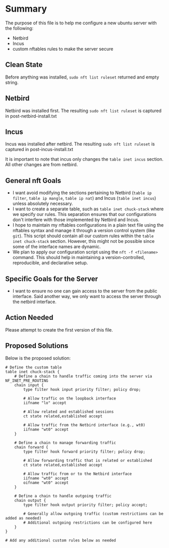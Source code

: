 # Summary

The purpose of this file is to help me configure a new ubuntu server with the following:
- Netbird
- Incus
- custom nftables rules to make the server secure

## Clean State

Before anything was installed, `sudo nft list ruleset` returned and empty string.

## Netbird

Netbird was installed first. The resulting `sudo nft list ruleset` is captured in post-netbird-install.txt

## Incus

Incus was installed after netbird. The resulting `sudo nft list ruleset` is captured in post-incus-install.txt

It is important to note that incus only changes the `table inet incus` section. All other changes are from netbird.

## General nft Goals

- I want avoid modifying the sections pertaining to Netbird (`table ip filter`, `table ip mangle`, `table ip nat`) and Incus (`table inet incus`) unless absolutely necessary.
- I want to create a separate table, such as `table inet chuck-stack` where we specify our rules. This separation ensures that our configurations don't interfere with those implemented by Netbird and Incus.
- I hope to maintain my nftables configurations in a plain text file using the nftables syntax and manage it through a version control system (like `git`). This script should contain all our custom rules within the `table inet chuck-stack` section. However, this might not be possible since some of the interface names are dynamic.
- We plan to apply our configuration script using the `nft -f <filename>` command. This should help in maintaining a version-controlled, reproducible, and declarative setup.

## Specific Goals for the Server

- I want to ensure no one can gain access to the server from the public interface. Said another way, we only want to access the server through the netbird interface.

## Action Needed

Please attempt to create the first version of this file.

## Proposed Solutions

Below is the proposed solution:

```nft
# Define the custom table
table inet chuck-stack {
    # Define a chain to handle traffic coming into the server via NF_INET_PRE_ROUTING
    chain input {
        type filter hook input priority filter; policy drop;

        # Allow traffic on the loopback interface
        iifname "lo" accept

        # Allow related and established sessions
        ct state related,established accept

        # Allow traffic from the Netbird interface (e.g., wt0)
        iifname "wt0" accept
    }

    # Define a chain to manage forwarding traffic
    chain forward {
        type filter hook forward priority filter; policy drop;

        # Allow forwarding traffic that is related or established
        ct state related,established accept

        # Allow traffic from or to the Netbird interface
        iifname "wt0" accept
        oifname "wt0" accept
    }

    # Define a chain to handle outgoing traffic
    chain output {
        type filter hook output priority filter; policy accept;

        # Generally allow outgoing traffic (custom restrictions can be added as needed)
        # Additional outgoing restrictions can be configured here
    }
}

# Add any additional custom rules below as needed
```
